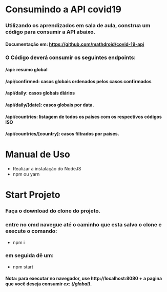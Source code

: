 # **Consumindo a API covid19**


### Utilizando os aprendizados em sala de aula, construa um código para consumir a API abaixo.
#### Documentação em: https://github.com/mathdroid/covid-19-api
### O Código deverá consumir os seguintes endpoints:
#### /api: resumo global
#### /api/confirmed: casos globais ordenados pelos casos confirmados
#### /api/daily: casos globais diários
#### /api/daily/[date]: casos globais por data.
#### /api/countries: listagem de todos os países com os respectivos códigos ISO
#### /api/countries/[country]: casos filtrados por países.

# Manual de Uso

* Realizar a instalação do NodeJS
* npm ou yarn

# Start Projeto
### Faça o download do clone do projeto.
### entre no cmd navegue até o caminho que esta salvo o clone e execute o comando: 
* npm i
### em seguida dê um:
* npm start

#### Nota: para executar no navegador, use http://localhost:8080 + a pagina que você deseja consumir *ex: (/global)*.

